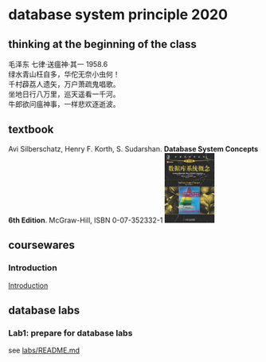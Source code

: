 # database system principle 2020
## thinking at the beginning of the class
毛泽东 七律·送瘟神·其一 1958.6<br/>
绿水青山枉自多，华佗无奈小虫何！<br/>
千村薜荔人遗矢，万户萧疏鬼唱歌。<br/>
坐地日行八万里，巡天遥看一千河。<br/>
牛郎欲问瘟神事，一样悲欢逐逝波。<br/>

## textbook
Avi Silberschatz, Henry F. Korth, S. Sudarshan. **Database System Concepts 6th Edition**. McGraw-Hill, ISBN 0-07-352332-1
<img src="./docs/DatabaseSystemConcepts6Cover.png" width="100" alt="Database System Concepts 6th Edition"/>

## coursewares

### Introduction

[Introduction](./docs/lecture01DbSystemIntroR6.pdf)

## database labs

### Lab1: prepare for database labs
see [labs/README.md](./labs/README.md)<br/>


